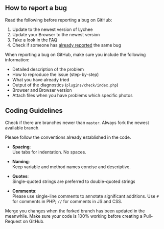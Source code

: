 ## How to report a bug

Read the following before reporting a bug on GitHub:

1. Update to the newest version of Lychee
2. Update your Browser to the newest version
2. Take a look in the [FAQ](https://github.com/electerious/Lychee/blob/master/docs/FAQ.md)
3. Check if someone has [already reported](https://github.com/electerious/Lychee/issues) the same bug

When reporting a bug on GitHub, make sure you include the following information:

- Detailed description of the problem
- How to reproduce the issue (step-by-step)
- What you have already tried
- Output of the diagnostics (`plugins/check/index.php`)
- Browser and Browser version
- Attach files when you have problems which specific photos

## Coding Guidelines

Check if there are branches newer than `master`. Always fork the newest available branch.

Please follow the conventions already established in the code.

- **Spacing**:<br>
  Use tabs for indentation. No spaces.

- **Naming**:<br>
  Keep variable and method names concise and descriptive.

- **Quotes**:<br>
  Single-quoted strings are preferred to double-quoted strings
  
- **Comments**:<br>
  Please use single-line comments to annotate significant additions. Use `#` for comments in PHP; `//` for comments in JS and CSS.
  
Merge you changes when the forked branch has been updated in the meanwhile. Make sure your code is 100% working before creating a Pull-Request on GitHub.